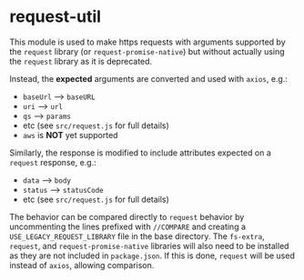 # request-util

This module is used to make https requests with arguments supported by the `request` library
(or `request-promise-native`) but without actually using the `request` library as it is deprecated.

Instead, the **expected** arguments are converted and used with `axios`, e.g.:

- `baseUrl` --> `baseURL`
- `uri` --> `url`
- `qs` --> `params`
- etc (see `src/request.js` for full details)
- `aws` is **NOT** yet supported

Similarly, the response is modified to include attributes expected on a `request` response, e.g.:

- `data` --> `body`
- `status` --> `statusCode`
- etc (see `src/request.js` for full details)

The behavior can be compared directly to `request` behavior by uncommenting the lines prefixed
with `//COMPARE` and creating a `USE_LEGACY_REQUEST_LIBRARY` file in the base directory.
The `fs-extra`, `request`, and `request-promise-native` libraries will also need to be installed
as they are not included in `package.json`.
If this is done, `request` will be used instead of `axios`, allowing comparison.
